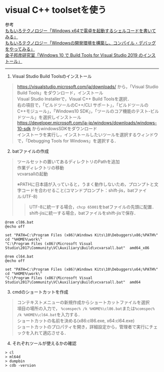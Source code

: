 # visual C++ toolsetを使う
参考  
[ももいろテクノロジー「Windows x64で電卓を起動するシェルコードを書いてみる」](http://inaz2.hatenablog.com/entry/2015/07/26/175115)  
[ももいろテクノロジー「Windowsの開発環境を構築し、コンパイル・デバッグをやってみる」](http://inaz2.hatenablog.com/entry/2015/04/11/185130)  
[金子邦彦研究室「Windows 10 で Build Tools for Visual Studio 2019 のインストール」](https://www.kkaneko.jp/tools/win/buildtool.html)  
******
1. Visual Studio Build Toolsのインストール  
> https://visualstudio.microsoft.com/ja/downloads/ から，「Visual Studio Build Tools」をダウンロード，インストール  
> Visual Studio Installerで，Visual C++ Build Toolsを選択．  
> 右の項目で，「ビルドツールのC++/CLI サポート」，「ビルドツールのC++モジュール」，「Windows10 SDK」，「ツールのコア機能のテスト-ビルドツール」を選択しインストール  
> https://developer.microsoft.com/ja-jp/windows/downloads/windows-10-sdk からwindowsSDKをダウンロード  
> インストーラを実行し，インストールしたいツールを選択するウィンドウで，「Debugging Tools for Windows」を選択する．  

2. batファイルの作成  
> ツールセットの置いてあるディレクトリのPathを追加  
> 作業ディレクトリの移動  
> vcvarsallの起動  
> 
> ※PATHに日本語が入っていると，うまく動作しないため，プロンプトと文字コードを合わせること(コマンドプロンプト：shift-jis，batファイル:UTF-8)  
>> UTF-8に統一する場合，`chcp 65001`をbatファイルの先頭に配置．  
>> shift-jisに統一する場合，batファイルをshift-jisで保存．  
```bat:cl86
@rem cl86.bat
@echo off

set "PATH=C:\Program Files (x86)\Windows Kits\10\Debuggers\x86;%PATH%"
cd "%HOME%\work\"
"C:\Program Files (x86)\Microsoft Visual Studio\2017\Community\VC\Auxiliary\Build\vcvarsall.bat"  amd64_x86
```

```bat:cl64
@rem cl64.bat
@echo off

set "PATH=C:\Program Files (x86)\Windows Kits\10\Debuggers\x64;%PATH%"
cd "%HOME%\work\"
"C:\Program Files (x86)\Microsoft Visual Studio\2017\Community\VC\Auxiliary\Build\vcvarsall.bat"  amd64
```

3. cmdのショートカットを作成  
> コンテキストメニューの新規作成からショートカットファイルを選択  
> 項目の場所の入力で，
> `%comspec% /k %HOME%\cl86.bat`または`%comspec% /k %HOME%\cl64.bat`を入力する．  
> ショートカットの名前を決める(x86:cl86.exe, x64:cl64.exe)  
> ショートカットのプロパティを開き，詳細設定から，管理者で実行にチェックを入れて適応させる．  

4. それぞれツールが使えるかの確認
```check
> cl
> ml64d
> dumpbin
> cdb -version
```
